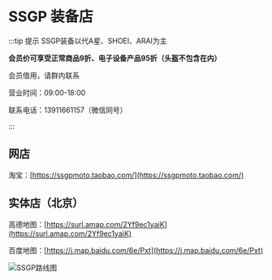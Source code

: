 # SSGP 装备店

:::tip 提示
SSGP装备以代A星、SHOEI、ARAI为主

**会员价可享受正常商品9折、电子设备产品95折（头盔不包含在内）**

会员借用，请群内联系

营业时间：09:00-18:00

联系电话：13911661157（微信同号）

:::

## 网店

淘宝：[https://ssgpmoto.taobao.com/](https://ssgpmoto.taobao.com/)

## 实体店（北京）

高德地图：[https://surl.amap.com/2Yf9ec1yaiK](https://surl.amap.com/2Yf9ec1yaiK)

百度地图：[https://j.map.baidu.com/6e/Pxt](https://j.map.baidu.com/6e/Pxt)

![SSGP路线图](https://inews.gtimg.com/newsapp_ls/0/11861230651/0)